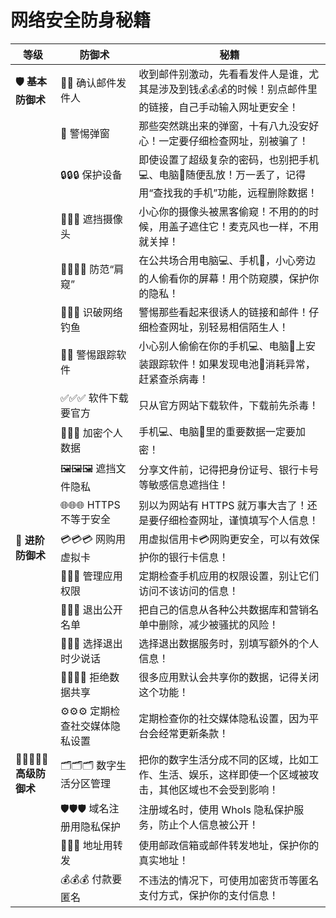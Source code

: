 # 网络安全防身秘籍

| 等级                 | 防御术                        | 秘籍                                                         |
| -------------------- | ----------------------------- | ------------------------------------------------------------ |
| **🛡️ 基本防御术**     | 🕵️‍♀️ 确认邮件发件人             | 收到邮件别激动，先看看发件人是谁，尤其是涉及到钱💰💰💰的时候！别点邮件里的链接，自己手动输入网址更安全！ |
| ㅤ                   | 👻  警惕弹窗                   | 那些突然跳出来的弹窗，十有八九没安好心！一定要仔细检查网址，别被骗了！ |
| ㅤ                   | 🔒🔒🔒  保护设备                 | 即使设置了超级复杂的密码，也别把手机💻、电脑📱随便乱放！万一丢了，记得用“查找我的手机”功能，远程删除数据！ |
| ㅤ                   | 🙈🙈🙈  遮挡摄像头               | 小心你的摄像头被黑客偷窥！不用的的时候，用盖子遮住它！麦克风也一样，不用就关掉！ |
| ㅤ                   | 🙅‍♀️🙅‍♂️  防范“肩窥”              | 在公共场合用电脑💻、手机📱，小心旁边的人偷看你的屏幕！用个防窥膜，保护你的隐私！ |
| ㅤ                   | 🎣🎣🎣  识破网络钓鱼             | 警惕那些看起来很诱人的链接和邮件！仔细检查网址，别轻易相信陌生人！ |
| ㅤ                   | 🕵️‍♂️  警惕跟踪软件              | 小心别人偷偷在你的手机💻、电脑📱上安装跟踪软件！如果发现电池🔋消耗异常，赶紧查杀病毒！ |
| ㅤ                   | ✅✅✅  软件下载要官方           | 只从官方网站下载软件，下载前先杀毒！                         |
| ㅤ                   | 🔐🔐🔐  加密个人数据             | 手机💻、电脑📱里的重要数据一定要加密！                         |
| ㅤ                   | 🖼️🖼️🖼️  遮挡文件隐私             | 分享文件前，记得把身份证号、银行卡号等敏感信息遮挡住！       |
| ㅤ                   | 🌐🌐🌐  HTTPS 不等于安全         | 别以为网站有 HTTPS 就万事大吉了！还是要仔细检查网址，谨慎填写个人信息！ |
| **🥷 进阶防御术**     | 💳💳💳  网购用虚拟卡             | 用虚拟信用卡💳网购更安全，可以有效保护你的银行卡信息！        |
| ㅤ                   | 🔐🔐🔐  管理应用权限             | 定期检查手机应用的权限设置，别让它们访问不该访问的信息！     |
| ㅤ                   | 🚫🚫🚫  退出公开名单             | 把自己的信息从各种公共数据库和营销名单中删除，减少被骚扰的风险！ |
| ㅤ                   | 🤫🤫🤫  选择退出时少说话         | 选择退出数据服务时，别填写额外的个人信息！                   |
| ㅤ                   | 🙅‍♀️🙅‍♂️  拒绝数据共享            | 很多应用默认会共享你的数据，记得关闭这个功能！               |
| ㅤ                   | ⚙️⚙️⚙️  定期检查社交媒体隐私设置 | 定期检查你的社交媒体隐私设置，因为平台会经常更新条款！       |
| **🦸‍♀️🦸🦸‍♂️ 高级防御术** | 🗂️🗂️🗂️  数字生活分区管理         | 把你的数字生活分成不同的区域，比如工作、生活、娱乐，这样即使一个区域被攻击，其他区域也不会受到影响！ |
| ㅤ                   | 🛡️🛡️🛡️  域名注册用隐私保护       | 注册域名时，使用 WhoIs 隐私保护服务，防止个人信息被公开！    |
| ㅤ                   | 📮📮📮  地址用转发               | 使用邮政信箱或邮件转发地址，保护你的真实地址！               |
| ㅤ                   | 💰💰💰  付款要匿名               | 不违法的情况下，可使用加密货币等匿名支付方式，保护你的支付信息！ |